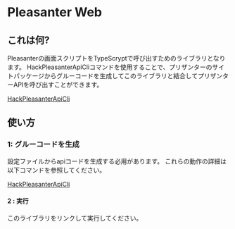# Pleasanter Web 

## これは何?

Pleasanterの画面スクリプトをTypeScryptで呼び出すためのライブラリとなります。
HackPleasanterApiCliコマンドを使用することで、プリザンターのサイトパッケージからグルーコードを生成してこのライブラリと結合してプリザンターAPIを呼び出すことができます。

[HackPleasanterApiCli](https://github.com/yamada28go/HackPleasanterApiCli)


## 使い方

### 1: グルーコードを生成

設定ファイルからapiコードを生成する必用があります。
これらの動作の詳細は以下コマンドを参照してください。

[HackPleasanterApiCli](https://github.com/yamada28go/HackPleasanterApiCli)

#### 2 : 実行

このライブラリをリンクして実行してください。
